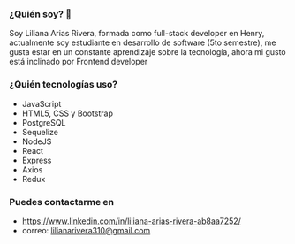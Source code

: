 ### ¿Quién soy? 👋

Soy Liliana Arias Rivera, formada como full-stack developer en Henry, actualmente soy estudiante en desarrollo de software (5to semestre), me gusta estar en un constante aprendizaje sobre la tecnología, ahora mi gusto está inclinado por Frontend developer 

### ¿Quién tecnologías uso? 
* JavaScript
* HTML5, CSS y Bootstrap 
* PostgreSQL
* Sequelize
* NodeJS
* React
* Express
* Axios
* Redux


### Puedes contactarme en
* https://www.linkedin.com/in/liliana-arias-rivera-ab8aa7252/
* correo: lilianarivera310@gmail.com
